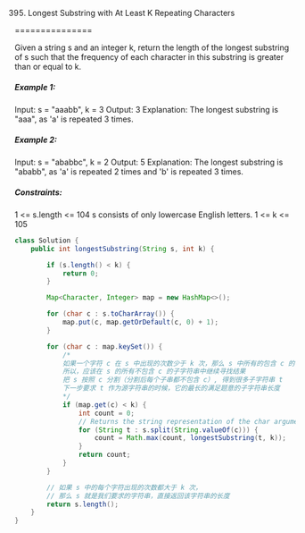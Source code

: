395. Longest Substring with At Least K Repeating Characters

===============

Given a string s and an integer k, return the length of the longest substring of s such that the frequency of each character in this substring is greater than or equal to k.

##### Example 1:

Input: s = "aaabb", k = 3
Output: 3
Explanation: The longest substring is "aaa", as 'a' is repeated 3 times.

##### Example 2:

Input: s = "ababbc", k = 2
Output: 5
Explanation: The longest substring is "ababb", as 'a' is repeated 2 times and 'b' is repeated 3 times.

##### Constraints:

1 <= s.length <= 104
s consists of only lowercase English letters.
1 <= k <= 105

```java
class Solution {
    public int longestSubstring(String s, int k) {

        if (s.length() < k) {
            return 0;
        }

        Map<Character, Integer> map = new HashMap<>();

        for (char c : s.toCharArray()) {
            map.put(c, map.getOrDefault(c, 0) + 1);
        }

        for (char c : map.keySet()) {
            /*
            如果一个字符 c 在 s 中出现的次数少于 k 次，那么 s 中所有的包含 c 的子字符串都不能满足题意。
            所以，应该在 s 的所有不包含 c 的子字符串中继续寻找结果
            把 s 按照 c 分割（分割后每个子串都不包含 c）, 得到很多子字符串 t
            下一步要求 t 作为源字符串的时候，它的最长的满足题意的子字符串长度
            */
            if (map.get(c) < k) {       
                int count = 0; 
                // Returns the string representation of the char argument
                for (String t : s.split(String.valueOf(c))) {
                    count = Math.max(count, longestSubstring(t, k));
                }
                return count;
            }
        }

        // 如果 s 中的每个字符出现的次数都大于 k 次，
        // 那么 s 就是我们要求的字符串，直接返回该字符串的长度
        return s.length();
    }
}
```

